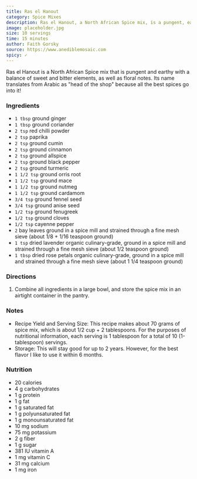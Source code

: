 ```yaml
---
title: Ras el Hanout
category: Spice Mixes
description: Ras el Hanout, a North African Spice mix, is a pungent, earthy spice blend with a balance of sweet and bitter elements, as well as floral notes. Its name translates from Arabic as "head of the shop" because all the best spices go into it!
image: placeholder.jpg
size: 10 servings
time: 15 minutes
author: Faith Gorsky
source: https://www.anediblemosaic.com
spicy: ✓
---
```


Ras el Hanout is a North African Spice mix that is pungent and earthy with a balance of sweet and bitter elements, as well as floral notes. Its name translates from Arabic as "head of the shop" because all the best spices go into it!

### Ingredients

* `1 tbsp` ground ginger
* `1 tbsp` ground coriander
* `2 tsp` red chilli powder
* `2 tsp` paprika
* `2 tsp` ground cumin
* `2 tsp` ground cinnamon
* `2 tsp` ground allspice
* `2 tsp` ground black pepper
* `2 tsp` ground turmeric
* `1 1/2 tsp` ground orris root
* `1 1/2 tsp` ground mace
* `1 1/2 tsp` ground nutmeg
* `1 1/2 tsp` ground cardamom
* `3/4 tsp` ground fennel seed
* `3/4 tsp` ground anise seed
* `1/2 tsp` ground fenugreek
* `1/2 tsp` ground cloves
* `1/2 tsp` cayenne pepper
* `2` bay leaves ground in a spice mill and strained through a fine mesh sieve (about 1/8 + 1/16 teaspoon ground)
* `1 tsp` dried lavender organic culinary-grade, ground in a spice mill and strained through a fine mesh sieve (about 1/2 teaspoon ground)
* `1 tbsp` dried rose petals organic culinary-grade, ground in a spice mill and strained through a fine mesh sieve (about 1 1/4 teaspoon ground)

### Directions

1. Combine all ingredients in a large bowl, and store the spice mix in an airtight container in the pantry.

### Notes

* Recipe Yield and Serving Size: This recipe makes about 70 grams of spice mix, which is about 1/2 cup + 2 tablespoons. For the purposes of nutritional information, each serving is 1 tablespoon for a total of 10 (1-tablespoon) servings.
* Storage: This will stay good for up to 2 years. However, for the best flavor I like to use it within 6 months.

### Nutrition

* 20 calories
* 4 g carbohydrates
* 1 g protein
* 1 g fat
* 1 g saturated fat
* 1 g polyunsaturated fat
* 1 g monounsaturated fat
* 10 mg sodium
* 75 mg potassium
* 2 g fiber
* 1 g sugar
* 381 IU vitamin A
* 1 mg vitamin C
* 31 mg calcium
* 1 mg iron